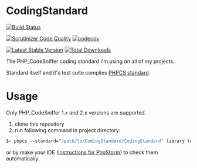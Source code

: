 # CodingStandard
[![Build Status](https://travis-ci.org/aik099/CodingStandard.png?branch=master)](https://travis-ci.org/aik099/CodingStandard)

[![Scrutinizer Code Quality](https://scrutinizer-ci.com/g/aik099/CodingStandard/badges/quality-score.png?s=dfdd7644537b5c57bfc551a640d91e645fcff979)](https://scrutinizer-ci.com/g/aik099/CodingStandard/)
[![codecov](https://codecov.io/gh/aik099/CodingStandard/branch/master/graph/badge.svg)](https://codecov.io/gh/aik099/CodingStandard)

[![Latest Stable Version](https://poser.pugx.org/aik099/coding-standard/v/stable.png)](https://packagist.org/packages/aik099/coding-standard)
[![Total Downloads](https://poser.pugx.org/aik099/coding-standard/downloads.png)](https://packagist.org/packages/aik099/coding-standard)

The PHP_CodeSniffer coding standard I'm using on all of my projects.

Standard itself and it's test suite complies [PHPCS standard](https://github.com/squizlabs/PHP_CodeSniffer/tree/master/CodeSniffer/Standards/PHPCS).

# Usage
Only PHP_CodeSniffer 1.x and 2.x versions are supported.

1. clone this repository
2. run following command in project directory:
```bash
$> phpcs --standard="/path/to/CodingStandard/CodingStandard" library tests
```
or by make your IDE ([instructions for PhpStorm](http://www.jetbrains.com/phpstorm/webhelp/using-php-code-sniffer-tool.html)) to check them automatically.
